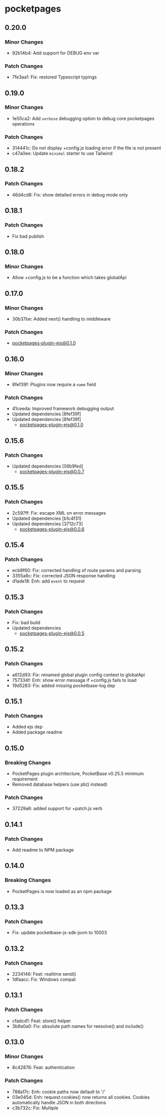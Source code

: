 # pocketpages

## 0.20.0

### Minor Changes

- 92b14b4: Add support for DEBUG env var

### Patch Changes

- 7fe3aa1: Fix: restored Typescript typings

## 0.19.0

### Minor Changes

- 1e55ca2: Add `verbose` debugging option to debug core pocketpages operations

### Patch Changes

- 314441c: Do not display +config.js loading error if the file is not present
- c47a0ee: Update `minimal` starter to use Tailwind

## 0.18.2

### Patch Changes

- 46d4cd8: Fix: show detailed errors in debug mode only

## 0.18.1

### Patch Changes

- Fix bad publish

## 0.18.0

### Minor Changes

- Allow +config.js to be a function which takes globalApi

## 0.17.0

### Minor Changes

- 30b37be: Added next() handling to middleware

### Patch Changes

- pocketpages-plugin-ejs@0.1.0

## 0.16.0

### Minor Changes

- 8fef39f: Plugins now require a `name` field

### Patch Changes

- 41ceeda: Improved framework debugging output
- Updated dependencies [8fef39f]
- Updated dependencies [8fef39f]
  - pocketpages-plugin-ejs@0.1.0

## 0.15.6

### Patch Changes

- Updated dependencies [06b9fed]
  - pocketpages-plugin-ejs@0.0.7

## 0.15.5

### Patch Changes

- 2c597ff: Fix: escape XML on error messages
- Updated dependencies [b1c4f31]
- Updated dependencies [3712c73]
  - pocketpages-plugin-ejs@0.0.6

## 0.15.4

### Patch Changes

- ecb8f60: Fix: corrected handling of route params and parsing
- 3355a8c: Fix: corrected JSON response handling
- d1ade18: Enh: add `event` to request

## 0.15.3

### Patch Changes

- Fix: bad build
- Updated dependencies
  - pocketpages-plugin-ejs@0.0.5

## 0.15.2

### Patch Changes

- a612d93: Fix: renamed global plugin config context to globalApi
- 757334f: Enh: show error message if +config.js fails to load
- 19d5283: Fix: added missing pocketbase-log dep

## 0.15.1

### Patch Changes

- Added ejs dep
- Added package readme

## 0.15.0

### Breaking Changes

- PocketPages plugin architecture, PocketBase v0.25.5 minimum requirement
- Removed database helpers (use pb() instead)

### Patch Changes

- 37229a6: added support for +patch.js verb

## 0.14.1

### Patch Changes

- Add readme to NPM package

## 0.14.0

### Breaking Changes

- PocketPages is now loaded as an npm package

## 0.13.3

### Patch Changes

- Fix: update pocketbase-js-sdk-jsvm to 10003

## 0.13.2

### Patch Changes

- 2234146: Feat: realtime send()
- 1dfaacc: Fix: Windows compat

## 0.13.1

### Patch Changes

- cfadcd1: Feat: store() helper
- 3b9a0a0: Fix: absolute path names for reesolve() and include()

## 0.13.0

### Minor Changes

- 8c42876: Feat: authentication

### Patch Changes

- 788a17c: Enh: cookie paths now default to '/'
- 03e045d: Enh: request.cookies() now returns all cookies. Cookies automatically handle JSON in both directions
- c3b732c: Fix: Multiple <script server> now supported
- 1379e23: Enh: Added generic <T> to cookie()
- 6b911ce: Feat: added pick() to global API

## 0.12.5

### Patch Changes

- fcb8ed6: Improved require() error messaging

## 0.12.4

### Patch Changes

- e130735: Feat: requestVerification and confirmVerification
- e15e844: starter: added auth starter
- 8f85d48: Fix: allow partial options in signin methods
- 18402c1: Enh: redirect flash messages
- 14af14d: Feat: signInWithOTP
- 8cded65: Fix: added url() to global to match doccumentation
- 22af846: Enh: added option to automatically send verification email when a new user is created
- a5d9329: Feat: createPasswordlessUser
- 8a00a77: Enh: PocketBase JS client now automatically pulls auth info from Authorization header or pb_auth cookie
- 08be5d9: Feat: boot()

## 0.12.3

### Patch Changes

- 856b51d: Fix: post-process with markdown after EJS has been recursively parsed

## 0.12.2

### Patch Changes

- Feat: allow custom collection names for auth

## 0.12.1

### Patch Changes

- Fix: method-specific middleware was not executing

## 0.12.0

### Minor Changes

- b6163fc: Feat: MPA authentication methods and docs

### Patch Changes

- 70f1eda: Enh: capitalize request method names
- eb2717f: Feat: handle auth headers and cookies
- 1d55b8e: Feat: cookie() and header() support in Request and Response objects
- 3ddce12: Feat: support body() in request object

## 0.11.9

### Patch Changes

- Fix: restored db helpers to global API

## 0.11.8

### Patch Changes

- cf7b526: Fix: concurrency broken when ejs caching enabled

## 0.11.7

### Patch Changes

- a630553: Fix: improve undefined or null content return from ejs
- f4fae28: Enh: add body() and formData() to request object
- c38fe70: Fix: add env() to globals

## 0.11.6

### Patch Changes

- 1151a8a: Chore: updated pocketbase-ejs to improve BadRequestError handling
- cee3c3e: Enh: added shuffle() to global API
- b4d5894: Enh: added `raw` and `style` support to resolve()
- 9a6d543: Enh: improved exception handling error messages
- 281ae68: Fix: route returning undefined value now handled properly
- dc3c586: Enh: suppress PocketPages internal debugging by default

## 0.11.5

### Patch Changes

- 84d92ef: Fix: hide paths above root on exception tracebacks
- df4bc9b: Fix: ignore file extension on file path params
- 169ba6d: Enh: add 'mode' option to resolve()

## 0.11.4

### Patch Changes

- 11b33f5: Enh: introduce global API
- 3e9e44d: Fix: handle object returns from EJS
- 13edc33: Enh: improved line number error reporting
- d6306a4: Enh: improve require() error messaging

## 0.11.3

### Patch Changes

- 2ebb22c: Fix: Allow default handling of BadRequestError
- 7f52562: Fix content fingerprinting calculation
- dd96680: Feat: Add micro-dash helpers
- 42fe2f1: Add support for <script server> notation
- 3b680b5: Renamed require() to resolve()

## 0.11.2

### Patch Changes

- 939b761: Enh: params now support querystring values
- 624348e: Add support for auth, headers, and cookies
- 2b61021: Fix: bootstrap sequence
- 6e4d7ab: Fix: calculate asset fingerprints based on file contents

## 0.11.1

### Patch Changes

- Include dist directory

## 0.11.0

### Minor Changes

- Major refactoring

## 0.10.0

### Minor Changes

- PocketBase >= v0.23.0 now required.

## 0.9.6

### Patch Changes

- Remove /api and /\_ restriction

## 0.9.5

### Patch Changes

- Update starters with new install instructions

## 0.9.4

### Patch Changes

- htmx starter kit update, fixes, and docs

## 0.9.3

### Patch Changes

- Add mvp.css starter kit

## 0.9.2

### Patch Changes

- ac6674f: Docs: vscode starter kit
- 22b3e1c: Added htmx starter kit

## 0.9.1

### Patch Changes

- Added vscode starter kit

## 0.9.0

### Minor Changes

- Added support for Markdown frontmatter
- d0923d5: Introduced `slots` object for managing multiple layout slots
- d2fd7b5: Added meta() function

### Patch Changes

- 665c6b5: Starter kit fixes

## 0.8.2

### Patch Changes

- Updated starter kits

## 0.8.1

### Patch Changes

- Added starters to npm package

## 0.8.0

### Minor Changes

- Adjusted installation process

### Patch Changes

- Refreshed minimal starter project
- Minor bug fixes

## 0.7.0

### Minor Changes

- 31baf24: Enh: Added url() parser to context
- 31baf24: Enh: asset() resolver to add cache busting when $app.isDev()

### Patch Changes

- Enh: Markdown images now use apply() for cache busting

## 0.6.0

### Minor Changes

- 699aa06: Added support for +middleware.js
- b58a02b: Migrated to pocodex
- Doc updates for 0.5.0

### Patch Changes

- 699aa06: Swapped out deprecated $app.cache()
- ea831b0: Docs: added Gmail speedrun
- dc89a4c: Implement EJS caching using $app.cache()
- dc89a4c: Fix: UTF-8 support in template engine
- ea831b0: Docs: updated SES speedrun

## 0.5.1

### Patch Changes

- 96dc569: Fixed index.md location
- 96dc569: Fix: write initial index.md to pb_hooks/pages instead of just pages
- 96dc569: Fix: throw error of pages/ doesn't exist
- 96dc569: Fix: serve static file if exists

## 0.5.0

### Minor Changes

- 2c63a44: Migrated to pocodex plugin

## 0.4.2

### Patch Changes

- Added daisyui-docs starter kit

## 0.4.1

### Patch Changes

- 1c7f643: Fix: fs-extra/esm import

## 0.4.0

### Minor Changes

- 0fb14db: Add one time password (OTP) support and CLI `login` command
- 0fb14db: Added support for POCKETPAGES_HOME and POCKETPAGES_MOTHERSHIP_URL env vars
- 0fb14db: Added support for local settings storage (such as auth token)

### Patch Changes

- 0fb14db: Now using @inquirer/prompts

## 0.3.2

### Patch Changes

- c0b4178: Fix: degit command missing :D

## 0.3.1

### Patch Changes

- b840e84: Added logo
- b840e84: Fix: root page redirect loop
- b840e84: Updated homepage

## 0.3.0

### Minor Changes

- 6f82288: Added ability to only use the EJS preprocessor for specific file types (default .md and .ejs)

### Patch Changes

- 6f82288: Docs: Added Amazon SES SMTP speedrun
- 6f82288: Imroved log formatting
- 6f82288: Added support for +config.js in root
- 6f82288: Docs: added +config.js section
- 6f82288: Fix: redirect to / suffix if hitting index handler
- b27b11a: Speedrun: One-Time Passwords
- c9e2fb4: Added ca-certificates to Dockerfiles (needed for SMTP sending)
- 6f82288: Fixed static file serving bugs
- 6f82288: Enh: issue warning when loading from ./lib instead of npm package
- b27b11a: Cosmetic fixes

## 0.2.0

### Minor Changes

- 18450fb: Added `degit` command for better template support

### Patch Changes

- 18450fb: Doc fixes for starter kits
- 18450fb: Fixed `new` command where manual names weren't properly parsed
- 18450fb: Docs for custom domains
- 18450fb: Refactored starter kits & docs

## 0.1.1

### Patch Changes

- 323aaa3: Fixed bun compat in minimal and daisy starters and updated pocketpages dep

## 0.1.0

### Patch Changes

- df482a4: Fix doc site and starter kit to include bootstrap files
- 1a416fe: Added `pocketbase` support in package.json for version locking
- 1a416fe: Added `init` command
- Migrated to gobot-pocketbase
- df482a4: Copy to clipboard button touch device updates
- df482a4: Fix installation instructions
- 1a416fe: Added `serve` command
- 1a416fe: Added `version` command
- df482a4: Update home screen
- 1a416fe: Removed `dev` command in favor of `serve` command

## 0.0.5-rc.0

### Patch Changes

- df482a4: Fix doc site and starter kit to include bootstrap files
- 1a416fe: Added `pocketbase` support in package.json for version locking
- 1a416fe: Added `init` command
- df482a4: Copy to clipboard button touch device updates
- df482a4: Fix installation instructions
- 1a416fe: Added `serve` command
- 1a416fe: Added `version` command
- df482a4: Update home screen
- 1a416fe: Removed `dev` command in favor of `serve` command

